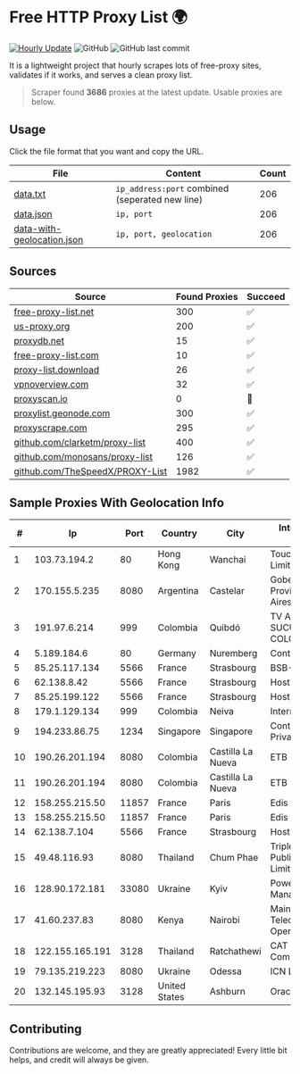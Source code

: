 
# Free HTTP Proxy List 🌍

[![Hourly Update](https://github.com/mertguvencli/http-proxy-list/actions/workflows/main.yml/badge.svg?branch=main)](https://github.com/mertguvencli/http-proxy-list/actions/workflows/main.yml)
![GitHub](https://img.shields.io/github/license/mertguvencli/http-proxy-list)
![GitHub last commit](https://img.shields.io/github/last-commit/mertguvencli/http-proxy-list)

It is a lightweight project that hourly scrapes lots of free-proxy sites, validates if it works, and serves a clean proxy list.


> Scraper found **3686** proxies at the latest update. Usable proxies are below.

## Usage

Click the file format that you want and copy the URL.


|File|Content|Count|
|----|-------|-----|
|[data.txt](https://raw.githubusercontent.com/mertguvencli/http-proxy-list/main/proxy-list/data.txt)|`ip_address:port` combined (seperated new line)|206|
|[data.json](https://raw.githubusercontent.com/mertguvencli/http-proxy-list/main/proxy-list/data.json)|`ip, port`|206|
|[data-with-geolocation.json](https://raw.githubusercontent.com/mertguvencli/http-proxy-list/main/proxy-list/data-with-geolocation.json)|`ip, port, geolocation`|206|

## Sources

|Source|Found Proxies|Succeed|
|------|-------------|-------|
|[free-proxy-list.net](https://free-proxy-list.net)|300|✅|
|[us-proxy.org](https://www.us-proxy.org)|200|✅|
|[proxydb.net](http://proxydb.net)|15|✅|
|[free-proxy-list.com](https://free-proxy-list.com/?page=&port=&type%5B%5D=http&type%5B%5D=https&up_time=0&search=Search)|10|✅|
|[proxy-list.download](https://www.proxy-list.download/HTTP)|26|✅|
|[vpnoverview.com](https://vpnoverview.com/privacy/anonymous-browsing/free-proxy-servers)|32|✅|
|[proxyscan.io](https://www.proxyscan.io)|0|🚫|
|[proxylist.geonode.com](https://proxylist.geonode.com/api/proxy-list?limit=300&page=1&sort_by=lastChecked&sort_type=desc&protocols=http,https)|300|✅|
|[proxyscrape.com](https://api.proxyscrape.com/v2/?request=displayproxies&protocol=http&timeout=10000&country=all&ssl=all&anonymity=all)|295|✅|
|[github.com/clarketm/proxy-list](https://raw.githubusercontent.com/clarketm/proxy-list/master/proxy-list-raw.txt)|400|✅|
|[github.com/monosans/proxy-list](https://raw.githubusercontent.com/monosans/proxy-list/main/proxies/http.txt)|126|✅|
|[github.com/TheSpeedX/PROXY-List](https://raw.githubusercontent.com/TheSpeedX/PROXY-List/master/http.txt)|1982|✅|


## Sample Proxies With Geolocation Info

|#|Ip|Port|Country|City|Internet Service Provider|
|-|--|----|-------|----|-------------------------|
|1|103.73.194.2|80|Hong Kong|Wanchai|TouchPal HK Co., Limited|
|2|170.155.5.235|8080|Argentina|Castelar|Gobernacion de la Provincia de Buenos Aires|
|3|191.97.6.214|999|Colombia|Quibdó|TV AZTECA SUCURSAL COLOMBIA|
|4|5.189.184.6|80|Germany|Nuremberg|Contabo GmbH|
|5|85.25.117.134|5566|France|Strasbourg|BSB-SERVICE|
|6|62.138.8.42|5566|France|Strasbourg|Host Europe GmbH|
|7|85.25.199.122|5566|France|Strasbourg|Host Europe GmbH|
|8|179.1.129.134|999|Colombia|Neiva|Internexa S.a. E.S.P|
|9|194.233.86.75|1234|Singapore|Singapore|Contabo Asia Private Limited|
|10|190.26.201.194|8080|Colombia|Castilla La Nueva|ETB - Colombia|
|11|190.26.201.194|8080|Colombia|Castilla La Nueva|ETB - Colombia|
|12|158.255.215.50|11857|France|Paris|Edis France|
|13|158.255.215.50|11857|France|Paris|Edis France|
|14|62.138.7.104|5566|France|Strasbourg|Host Europe Group|
|15|49.48.116.93|8080|Thailand|Chum Phae|Triple T Broadband Public Company Limited|
|16|128.90.172.181|33080|Ukraine|Kyiv|Powerhouse Management, Inc.|
|17|41.60.237.83|8080|Kenya|Nairobi|Maintainer Liquid Telecommunications Operations Limited|
|18|122.155.165.191|3128|Thailand|Ratchathewi|CAT Telecom Public Company Limited|
|19|79.135.219.223|8080|Ukraine|Odessa|ICN Ltd.|
|20|132.145.195.93|3128|United States|Ashburn|Oracle Corporation|



## Contributing

Contributions are welcome, and they are greatly appreciated! Every
little bit helps, and credit will always be given.

